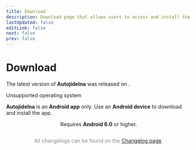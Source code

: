 ```yaml
---
title: Download
description: Download page that allows users to access and install the latest version of the app.
lastUpdated: false
editLink: false
next: false
prev: false
---
```


<script setup>
  import { computed, onMounted, ref } from 'vue'
  import ReleaseDate from "@theme/components/ReleaseDate.vue"
  import DownloadButton from "@theme/components/DownloadButton.vue"
  import Changelog from "@theme/components/Changelog.vue"

  const isAndroid = ref(true)
  onMounted(() => {
    isAndroid.value = !!navigator.userAgent.match(/android/i)
  })
</script>

# Download

The latest version of **Autojídelna** was released on **<ReleaseDate />**.

<div v-if="!isAndroid" class="custom-block danger">
 <p class="custom-block-title">Unsupported operating system</p>
  <p>
    <strong>Autojídelna</strong> is an <strong>Android app</strong> only.
     Use an <strong>Android device</strong> to download and install the app.
  </p>
</div>

<DownloadButton />

<center>Requires <b>Android 6.0</b> or higher.</center>

<Changelog />

<div style="margin-top: 2em; text-align: center; color: #888888;">
  All changelogs can be found on the <a href="/en/download/">Changelog page</a>.
</div>
